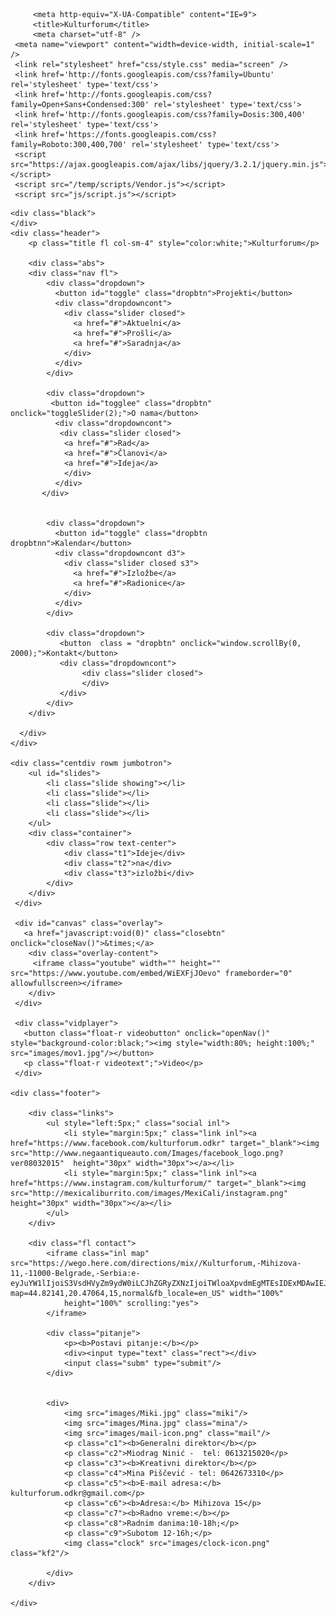 
<html>

<head>

    	 <meta http-equiv="X-UA-Compatible" content="IE=9">
    	 <title>Kulturforum</title>
         <meta charset="utf-8" />
   	 <meta name="viewport" content="width=device-width, initial-scale=1" />
   	 <link rel="stylesheet" href="css/style.css" media="screen" />
   	 <link href='http://fonts.googleapis.com/css?family=Ubuntu' rel='stylesheet' type='text/css'>
	 <link href='http://fonts.googleapis.com/css?family=Open+Sans+Condensed:300' rel='stylesheet' type='text/css'>
	 <link href='http://fonts.googleapis.com/css?family=Dosis:300,400' rel='stylesheet' type='text/css'>
   	 <link href='https://fonts.googleapis.com/css?family=Roboto:300,400,700' rel='stylesheet' type='text/css'>
   	 <script src="https://ajax.googleapis.com/ajax/libs/jquery/3.2.1/jquery.min.js"></script>
   	 <script src="/temp/scripts/Vendor.js"></script>
	 <script src="js/script.js"></script>

</head>

<body>

    <div class="black">                   
	</div>
    <div class="header">
		<p class="title fl col-sm-4" style="color:white;">Kulturforum</p>                                   
     
		<div class="abs">
		<div class="nav fl">             
            <div class="dropdown">
              <button id="toggle" class="dropbtn">Projekti</button>
              <div class="dropdowncont">
                <div class="slider closed">
                  <a href="#">Aktuelni</a>
                  <a href="#">Prošli</a>  
                  <a href="#">Saradnja</a>  
                </div>
              </div>  
            </div>
         		 
            <div class="dropdown">
             <button id="togglee" class="dropbtn" onclick="toggleSlider(2);">O nama</button>
              <div class="dropdowncont">
               <div class="slider closed">
                <a href="#">Rad</a>
                <a href="#">Članovi</a>                    
                <a href="#">Ideja</a> 
                </div>   
              </div> 
           </div> 
           
		   
		    <div class="dropdown">
              <button id="toggle" class="dropbtn dropbtnn">Kalendar</button>
              <div class="dropdowncont d3">
                <div class="slider closed s3">
                  <a href="#">Izložbe</a>
                  <a href="#">Radionice</a>
                </div>
              </div>  
            </div>
		   
            <div class="dropdown">      
               <button  class = "dropbtn" onclick="window.scrollBy(0, 2000);">Kontakt</button>
               <div class="dropdowncont">
					<div class="slider closed">
					</div>
			   </div>           
            </div> 
        </div> 
			
      </div>
    </div>

    <div class="centdiv rowm jumbotron">                               
		<ul id="slides">
			<li class="slide showing"></li>
			<li class="slide"></li>
			<li class="slide"></li>
			<li class="slide"></li>
		</ul>
	    <div class="container">
            <div class="row text-center">
				<div class="t1">Ideje</div>
				<div class="t2">na</div>
				<div class="t3">izložbi</div>
			</div>
		</div>  
     </div>
       
     <div id="canvas" class="overlay">
       <a href="javascript:void(0)" class="closebtn" onclick="closeNav()">&times;</a>
        <div class="overlay-content">
         <iframe class="youtube" width="" height="" src="https://www.youtube.com/embed/WiEXFjJOevo" frameborder="0" allowfullscreen></iframe> 
        </div>
     </div>
     
     <div class="vidplayer">
       <button class="float-r videobutton" onclick="openNav()" style="background-color:black;"><img style="width:80%; height:100%;" src="images/mov1.jpg"/></button>   
       <p class="float-r videotext";">Video</p>
     </div>   
  
 	<div class="footer">
	 
        <div class="links"> 
            <ul style="left:5px;" class="social inl">
                <li style="margin:5px;" class="link inl"><a href="https://www.facebook.com/kulturforum.odkr" target="_blank"><img src="http://www.negaantiqueauto.com/Images/facebook_logo.png?ver08032015"  height="30px" width="30px"></a></li>
                <li style="margin:5px;" class="link inl"><a href="https://www.instagram.com/kulturforum/" target="_blank"><img src="http://mexicaliburrito.com/images/MexiCali/instagram.png" height="30px" width="30px"></a></li>
			</ul>
	    </div>	   
	 	 
        <div class="fl contact">   
            <iframe class="inl map" src="https://wego.here.com/directions/mix//Kulturforum,-Mihizova-11,-11000-Belgrade,-Serbia:e-eyJuYW1lIjoiS3VsdHVyZm9ydW0iLCJhZGRyZXNzIjoiTWloaXpvdmEgMTEsIDExMDAwIEJlbGdyYWRlLCBTZXJiaWEiLCJsYXRpdHVkZSI6NDQuODIxNDE0MjgwMjUxLCJsb25naXR1ZGUiOjIwLjQ3MDY0MzU5Mzk3OSwicHJvdmlkZXJOYW1lIjoiZmFjZWJvb2siLCJwcm92aWRlcklkIjo0OTc2NjI0ODM3MDYzOTd9?map=44.82141,20.47064,15,normal&fb_locale=en_US" width="100%" 
                height="100%" scrolling:"yes">
            </iframe>
			
			<div class="pitanje">
				<p><b>Postavi pitanje:</b></p>
				<div><input type="text" class="rect"></div>
				<input class="subm" type="submit"/>
			</div>
			
			
			<div>
				<img src="images/Miki.jpg" class="miki"/>
				<img src="images/Mina.jpg" class="mina"/>
				<img src="images/mail-icon.png" class="mail"/>
				<p class="c1"><b>Generalni direktor</b></p>
				<p class="c2">Miodrag Ninić -  tel: 0613215020</p>
				<p class="c3"><b>Kreativni direktor</b></p>
				<p class="c4">Mina Piščević - tel: 0642673310</p>
				<p class="c5"><b>E-mail adresa:</b> kulturforum.odkr@gmail.com</p>
				<p class="c6"><b>Adresa:</b> Mihizova 15</p>
				<p class="c7"><b>Radno vreme:</b></p>
				<p class="c8">Radnim danima:10-18h;</p>
				<p class="c9">Subotom 12-16h;</p>
				<img class="clock" src="images/clock-icon.png" class="kf2"/>				

			</div>
        </div>
       
    </div>
	

        
</body>
            

  



</html>


